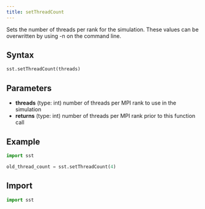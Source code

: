 ```yaml
---
title: setThreadCount
---
```


Sets the number of threads per rank for the simulation. These values can be overwritten by using \-n on the command line. 

## Syntax
```python
sst.setThreadCount(threads)
```

## Parameters
* **threads** (type: int) number of threads per MPI rank to use in the simulation 
* **returns** (type: int) number of threads per MPI rank prior to this function call

## Example

```python
import sst

old_thread_count = sst.setThreadCount(4)
```

## Import
```python
import sst
```